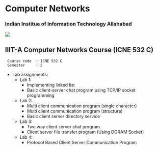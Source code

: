 # Computer Networks
### Indian Institue of Information Technology Allahabad

![](https://img.shields.io/badge/language-C-brightgreen.svg)
 
## IIIT-A Computer Networks Course (ICNE 532 C)

```
 Course code  :	ICNE 532 C
 Semester     :	5
```

* Lab assignments:
  + Lab 1:
    + Implementing linked list
    + Basic client-server chat program using TCP/IP socket programming
  + Lab 2:
    + Multi client communication program (single character)
    + Multi client communication program (structure)
    + Basic client server directory service
  + Lab 3:
    + Two way client server chat program
    + Client server file transfer program (Using DGRAM Socket)
  + Lab 4:
    + Protocol Based Client Server Communication Program
